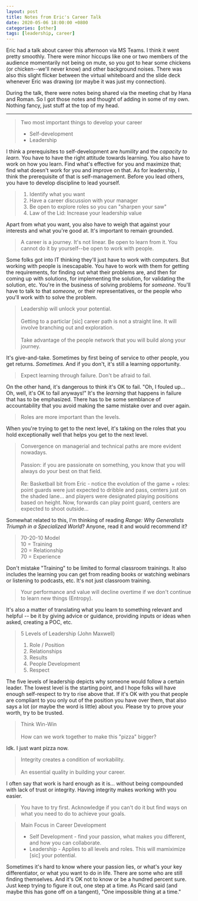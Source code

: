 ```yaml
---
layout: post
title: Notes from Eric's Career Talk
date: 2020-05-06 18:00:00 +0800
categories: [other]
tags: [leadership, career]
---
```


Eric had a talk about career this afternoon via MS Teams. I think it went pretty smoothly. There were minor hiccups like one or two members of the audience momentarily not being on mute, so you got to hear some chickens (or chicken--we'll never know) and other background noises. There was also this slight flicker between the virtual whiteboard and the slide deck whenever Eric was drawing (or maybe it was just my connection).

During the talk, there were notes being shared via the meeting chat by Hana and Roman. So I got those notes and thought of adding in some of my own. Nothing fancy, just stuff at the top of my head.

---

> Two most important things to develop your career
>
> * Self-development
> * Leadership

I think a prerequisites to self-development are _humility_ and the _capacity to learn_. You have to have the right attitude towards learning. You also have to work on how you learn. Find what's effective for you and maximize that; find what doesn't work for you and improve on that. As for leadership, I think the prerequisite of that is self-management. Before you lead others, you have to develop discipline to lead yourself.

> 1. Identify what you want
> 2. Have a career discussion with your manager
> 3. Be open to explore roles so you can "sharpen your saw"
> 4. Law of the Lid: Increase your leadership value

Apart from what you want, you also have to weigh that against your interests and what you're good at. It's important to remain grounded.

> A career is a journey. It's not linear. Be open to learn from it. You cannot do it by yourself--be open to work with people.

Some folks got into IT thinking they'll just have to work with computers. But working with people is inescapable. You have to work with them for getting the requirements, for finding out what their problems are, and then for coming up with solutions, for implementing the solution, for validating the solution, etc. You're in the business of solving problems for _someone_. You'll have to talk to that _someone_, or their representatives, or the people who you'll work with to solve the problem.

> Leadership will unlock your potential. <br/><br/> Getting to a particlar [sic] career path is not a straight line. It will involve branching out and exploration. <br/><br/> Take advantage of the people network that you will build along your journey.

It's give-and-take. Sometimes by first being of service to other people, you get returns. _Sometimes._ And if you don't, it's still a learning opportunity.

> Expect learning through failure. Don't be afraid to fail.

On the other hand, it's dangerous to think it's OK to fail. "Oh, I fouled up... Oh, well, it's OK to fail anyways!" It's the _learning_ that happens in failure that has to be emphasized. There has to be some semblance of accountability that you avoid making the same mistake over and over again.

> Roles are more important than the levels.

When you're trying to get to the next level, it's taking on the roles that you hold exceptionally well that helps you get to the next level.

> Convergence on managerial and technical paths are more evident nowadays. <br/><br/> Passion: if you are passionate on something, you know that you will always do your best on that field. <br/><br/> Re: Basketball bit from Eric - notice the evolution of the game + roles: point guards were just expected to dribble and pass, centers just on the shaded lane... and players were designated playing positions based on height. Now, forwards can play point guard, centers are expected to shoot outside...

Somewhat related to this, I'm thinking of reading _Range: Why Generalists Triumph in a Specialized World_? Anyone, read it and would recommend it?

> 70-20-10 Model <br/> 10 = Training <br/> 20 = Relationship <br/> 70 = Experience

Don't mistake "Training" to be limited to formal classroom trainings. It also includes the learning you can get from reading books or watching webinars or listening to podcasts, etc. It's not just classroom training.

> Your performance and value will decline overtime if we don't continue to learn new things (Entropy).

It's also a matter of translating what you learn to something relevant and helpful -- be it by giving advice or guidance, providing inputs or ideas when asked, creating a POC, etc.

> 5 Levels of Leadership (John Maxwell)
> 1. Role / Position
> 2. Relationships
> 3. Results
> 4. People Development
> 5. Respect

The five levels of leadership depicts why someone would follow a certain leader. The lowest level is the starting point, and I hope folks will have enough self-respect to try to rise above that. If it's OK with you that people are compliant to you only out of the position you have over them, that also says a lot (or maybe the word is little) about you. Please try to prove your worth, try to be trusted.

> Think Win-Win <br/><br/> How can we work together to make this "pizza" bigger?

Idk. I just want pizza now.

> Integrity creates a condition of workability. <br/><br/> An essential quality in building your career.

I often say that work is hard enough as it is... without being compounded with lack of trust or integrity. Having integrity makes working with you easier.

> You have to try first. Acknowledge if you can't do it but find ways on what you need to do to achieve your goals.

> Main Focus in Career Development
> * Self Development - find your passion, what makes you different, and how you can collaborate.
> * Leadership - Applies to all levels and roles. This will mamiximize [sic] your potential.

Sometimes it's hard to know where your passion lies, or what's your key differentiator, or what you want to do in life. There are some who are still finding themselves. And it's OK not to know or be a hundred percent sure. Just keep trying to figure it out, one step at a time. As Picard said (and maybe this has gone off on a tangent), "One impossible thing at a time."
